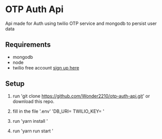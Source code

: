 # OTP Auth Api

Api made for Auth using twilio OTP service and mongodb to persist user data

## Requirements

* mongodb
* node
* twilio free account  [sign up here](https://www.twilio.com/try-twilio)



## Setup

1. run 'git clone https://github.com/Wonder2210/otp-auth-api.git' or download this repo.

2. fill in the file '.env' 'DB_URI=     TWILIO_KEY= ' 

3. run 'yarn install ' 

4. run 'yarn run start '